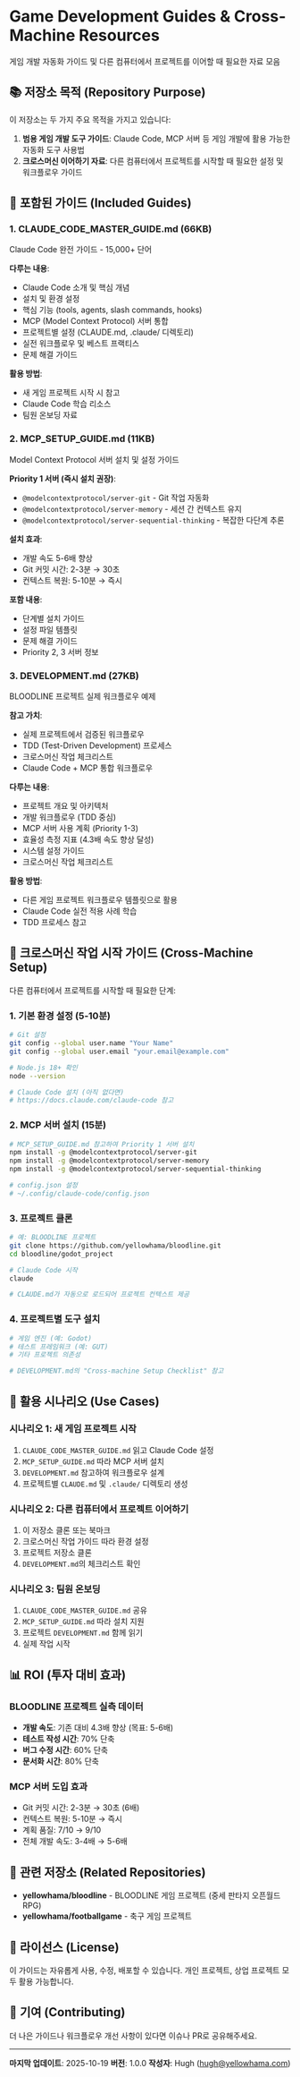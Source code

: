 # Game Development Guides & Cross-Machine Resources

게임 개발 자동화 가이드 및 다른 컴퓨터에서 프로젝트를 이어할 때 필요한 자료 모음

## 📚 저장소 목적 (Repository Purpose)

이 저장소는 두 가지 주요 목적을 가지고 있습니다:

1. **범용 게임 개발 도구 가이드**: Claude Code, MCP 서버 등 게임 개발에 활용 가능한 자동화 도구 사용법
2. **크로스머신 이어하기 자료**: 다른 컴퓨터에서 프로젝트를 시작할 때 필요한 설정 및 워크플로우 가이드

## 📖 포함된 가이드 (Included Guides)

### 1. CLAUDE_CODE_MASTER_GUIDE.md (66KB)
Claude Code 완전 가이드 - 15,000+ 단어

**다루는 내용**:
- Claude Code 소개 및 핵심 개념
- 설치 및 환경 설정
- 핵심 기능 (tools, agents, slash commands, hooks)
- MCP (Model Context Protocol) 서버 통합
- 프로젝트별 설정 (CLAUDE.md, .claude/ 디렉토리)
- 실전 워크플로우 및 베스트 프랙티스
- 문제 해결 가이드

**활용 방법**:
- 새 게임 프로젝트 시작 시 참고
- Claude Code 학습 리소스
- 팀원 온보딩 자료

### 2. MCP_SETUP_GUIDE.md (11KB)
Model Context Protocol 서버 설치 및 설정 가이드

**Priority 1 서버 (즉시 설치 권장)**:
- `@modelcontextprotocol/server-git` - Git 작업 자동화
- `@modelcontextprotocol/server-memory` - 세션 간 컨텍스트 유지
- `@modelcontextprotocol/server-sequential-thinking` - 복잡한 다단계 추론

**설치 효과**:
- 개발 속도 5-6배 향상
- Git 커밋 시간: 2-3분 → 30초
- 컨텍스트 복원: 5-10분 → 즉시

**포함 내용**:
- 단계별 설치 가이드
- 설정 파일 템플릿
- 문제 해결 가이드
- Priority 2, 3 서버 정보

### 3. DEVELOPMENT.md (27KB)
BLOODLINE 프로젝트 실제 워크플로우 예제

**참고 가치**:
- 실제 프로젝트에서 검증된 워크플로우
- TDD (Test-Driven Development) 프로세스
- 크로스머신 작업 체크리스트
- Claude Code + MCP 통합 워크플로우

**다루는 내용**:
- 프로젝트 개요 및 아키텍처
- 개발 워크플로우 (TDD 중심)
- MCP 서버 사용 계획 (Priority 1-3)
- 효율성 측정 지표 (4.3배 속도 향상 달성)
- 시스템 설정 가이드
- 크로스머신 작업 체크리스트

**활용 방법**:
- 다른 게임 프로젝트 워크플로우 템플릿으로 활용
- Claude Code 실전 적용 사례 학습
- TDD 프로세스 참고

## 🔄 크로스머신 작업 시작 가이드 (Cross-Machine Setup)

다른 컴퓨터에서 프로젝트를 시작할 때 필요한 단계:

### 1. 기본 환경 설정 (5-10분)
```bash
# Git 설정
git config --global user.name "Your Name"
git config --global user.email "your.email@example.com"

# Node.js 18+ 확인
node --version

# Claude Code 설치 (아직 없다면)
# https://docs.claude.com/claude-code 참고
```

### 2. MCP 서버 설치 (15분)
```bash
# MCP_SETUP_GUIDE.md 참고하여 Priority 1 서버 설치
npm install -g @modelcontextprotocol/server-git
npm install -g @modelcontextprotocol/server-memory
npm install -g @modelcontextprotocol/server-sequential-thinking

# config.json 설정
# ~/.config/claude-code/config.json
```

### 3. 프로젝트 클론
```bash
# 예: BLOODLINE 프로젝트
git clone https://github.com/yellowhama/bloodline.git
cd bloodline/godot_project

# Claude Code 시작
claude

# CLAUDE.md가 자동으로 로드되어 프로젝트 컨텍스트 제공
```

### 4. 프로젝트별 도구 설치
```bash
# 게임 엔진 (예: Godot)
# 테스트 프레임워크 (예: GUT)
# 기타 프로젝트 의존성

# DEVELOPMENT.md의 "Cross-machine Setup Checklist" 참고
```

## 🎯 활용 시나리오 (Use Cases)

### 시나리오 1: 새 게임 프로젝트 시작
1. `CLAUDE_CODE_MASTER_GUIDE.md` 읽고 Claude Code 설정
2. `MCP_SETUP_GUIDE.md` 따라 MCP 서버 설치
3. `DEVELOPMENT.md` 참고하여 워크플로우 설계
4. 프로젝트별 `CLAUDE.md` 및 `.claude/` 디렉토리 생성

### 시나리오 2: 다른 컴퓨터에서 프로젝트 이어하기
1. 이 저장소 클론 또는 북마크
2. 크로스머신 작업 가이드 따라 환경 설정
3. 프로젝트 저장소 클론
4. `DEVELOPMENT.md`의 체크리스트 확인

### 시나리오 3: 팀원 온보딩
1. `CLAUDE_CODE_MASTER_GUIDE.md` 공유
2. `MCP_SETUP_GUIDE.md` 따라 설치 지원
3. 프로젝트 `DEVELOPMENT.md` 함께 읽기
4. 실제 작업 시작

## 📊 ROI (투자 대비 효과)

### BLOODLINE 프로젝트 실측 데이터
- **개발 속도**: 기존 대비 4.3배 향상 (목표: 5-6배)
- **테스트 작성 시간**: 70% 단축
- **버그 수정 시간**: 60% 단축
- **문서화 시간**: 80% 단축

### MCP 서버 도입 효과
- Git 커밋 시간: 2-3분 → 30초 (6배)
- 컨텍스트 복원: 5-10분 → 즉시
- 계획 품질: 7/10 → 9/10
- 전체 개발 속도: 3-4배 → 5-6배

## 🔗 관련 저장소 (Related Repositories)

- **yellowhama/bloodline** - BLOODLINE 게임 프로젝트 (중세 판타지 오픈월드 RPG)
- **yellowhama/footballgame** - 축구 게임 프로젝트

## 📝 라이선스 (License)

이 가이드는 자유롭게 사용, 수정, 배포할 수 있습니다.
개인 프로젝트, 상업 프로젝트 모두 활용 가능합니다.

## 🤝 기여 (Contributing)

더 나은 가이드나 워크플로우 개선 사항이 있다면 이슈나 PR로 공유해주세요.

---

**마지막 업데이트**: 2025-10-19
**버전**: 1.0.0
**작성자**: Hugh (hugh@yellowhama.com)
